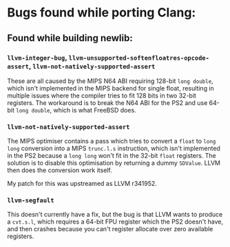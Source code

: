 # Bugs found while porting Clang:

## Found while building newlib:
### `llvm-integer-bug`, `llvm-unsupported-softenfloatres-opcode-assert`, `llvm-not-natively-supported-assert`
These are all caused by the MIPS N64 ABI requiring 128-bit `long double`, which isn't implemented in the MIPS backend for single float, resulting in multiple issues where the compiler tries to fit 128 bits in two 32-bit registers. The workaround is to break the N64 ABI for the PS2 and use 64-bit `long double`, which is what FreeBSD does.

### `llvm-not-natively-supported-assert`
The MIPS optimiser contains a pass which tries to convert a `float` to `long long` conversion into a MIPS `trunc.l.s` instruction, which isn't implemented in the PS2 because a `long long` won't fit in the 32-bit `float` registers. The solution is to disable this optimisation by returning a dummy `SDValue`. LLVM then does the conversion work itself.

My patch for this was upstreamed as LLVM r341952.

### `llvm-segfault`
This doesn't currently have a fix, but the bug is that LLVM wants to produce a `cvt.s.l`, which requires a 64-bit FPU register which the PS2 doesn't have, and then crashes because you can't register allocate over zero available registers.
